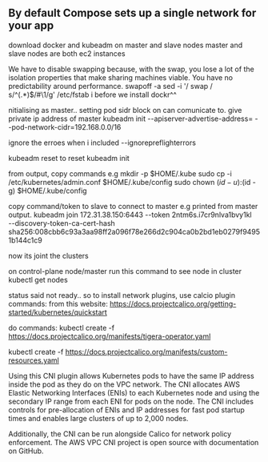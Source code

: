 By default Compose sets up a single network for your app
----


download docker and kubeadm on master and slave nodes
master and slave nodes are both ec2 instances

We have to disable swapping because, with the swap, you lose a lot of the isolation properties that make sharing machines viable. You have no predictability around performance.
swapoff -a
sed -i '/ swap / s/^\(.*\)$/#\1/g' /etc/fstab
i
 before we install dockr^^

nitialising as master.. setting pod sidr block on can comunicate to. give private ip address of master
kubeadm init --apiserver-advertise-address=<privatemasteripaddres> --pod-network-cidr=192.168.0.0/16

ignore the erroes when i included --ignorepreflighterrors

kubeadm reset to reset kubeadm init

from output, copy commands e.g
 mkdir -p $HOME/.kube
sudo cp -i /etc/kubernetes/admin.conf $HOME/.kube/config
  sudo chown $(id -u):$(id -g) $HOME/.kube/config

copy command/token to slave to connect to master e.g printed from master output.
kubeadm join 172.31.38.150:6443 --token 2ntm6s.i7cr9nlva1bvy1kl \
    --discovery-token-ca-cert-hash sha256:008cbb6c93a3aa98ff2a096f78e266d2c904ca0b2bd1eb0279f94951b144c1c9

now its joint the clusters

on control-plane node/master run this command to see node in cluster
kubectl get nodes

status said not ready.. so to install network plugins, use calcio plugin
commands:
from this website:
https://docs.projectcalico.org/getting-started/kubernetes/quickstart

do commands:
kubectl create -f https://docs.projectcalico.org/manifests/tigera-operator.yaml

kubectl create -f https://docs.projectcalico.org/manifests/custom-resources.yaml

Using this CNI plugin allows Kubernetes pods to have the same IP address inside the pod as they do on the VPC network. The CNI allocates AWS Elastic Networking Interfaces (ENIs) to each Kubernetes node and using the secondary IP range from each ENI for pods on the node. The CNI includes controls for pre-allocation of ENIs and IP addresses for fast pod startup times and enables large clusters of up to 2,000 nodes.

Additionally, the CNI can be run alongside Calico for network policy enforcement. The AWS VPC CNI project is open source with documentation on GitHub.
